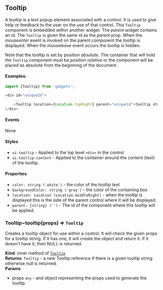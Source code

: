 <a name="module_Tooltip"></a>

## Tooltip
A tooltip is a text popup element associated with a control.  It
is used to give help or feedback to the user on the use of that
control.  This `Tooltip` component is embedded within another
widget.  The *parent* widget contains an id.  The `Tooltip` is
given the same id as the *parent* prop.  When the *mouseenter* event
is invoked on the parent component the tooltip is displayed.  When
the *mouseleave* event occurs the tooltip is hidden.

Note that the tooltip is set by position *absolute*.  The container
that will hold the `Tooltip` component must be position *relative*
or the  component will be placed as absolute from the beginning of the
document.

#### Examples:

```javascript
import {Tooltip} from 'gadgets';

<div id="uniqueId">
    ...
    <Tooltip location={Location.topRight} parent="uniqueId">tooltip string</Tooltip>
</div>
```

#### Events
None

#### Styles
- `ui-tooltip` - Applied to the top level `<div>` in the control
- `ui-tooltip-content` - Applied to the container around the content
(text) of the tooltip.

#### Properties
- `color: string ('white')` - the color of the tooltip text
- `backgroundColor: string ('gray')` - the color of the containing
box
- `location: Location (Location.middleRight)` - when the tooltip is
displayed this is the side of the parent control where it will be
displayed.
- `parent: {string} ('')` - The id of the component where this tooltip
will be applied.

<a name="module_Tooltip..tooltip"></a>

### Tooltip~tooltip(props) ⇒ <code>Tooltip</code>
Creates a tooltip object for use within a control.  It will check the given
props for a tooltip string.  If it has one, it will create the object and
return it.  If it doesn't have it, then NULL is returned.

**Kind**: inner method of [<code>Tooltip</code>](#module_Tooltip)  
**Returns**: <code>Tooltip</code> - a new Tooltip reference if there is a given tooltip string
otherwise null is returned.  
**Params**

- props <code>any</code> - and object representing the props used to generate the
tooltip.

